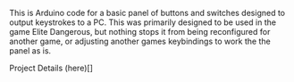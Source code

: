 This is Arduino code for a basic panel of buttons and switches designed to output keystrokes to a PC. This was primarily designed to be used in the game Elite Dangerous, but nothing stops it from being reconfigured for another game, or adjusting another games keybindings to work the the panel as is.

Project Details (here)[]

